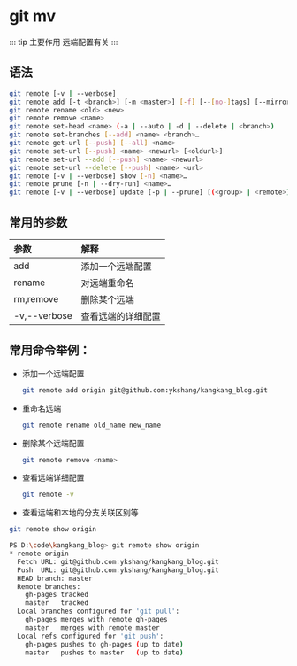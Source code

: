 # git mv

::: tip 主要作用
远端配置有关
:::

## 语法

```bash
git remote [-v | --verbose]
git remote add [-t <branch>] [-m <master>] [-f] [--[no-]tags] [--mirror=(fetch|push)] <name> <url>
git remote rename <old> <new>
git remote remove <name>
git remote set-head <name> (-a | --auto | -d | --delete | <branch>)
git remote set-branches [--add] <name> <branch>…​
git remote get-url [--push] [--all] <name>
git remote set-url [--push] <name> <newurl> [<oldurl>]
git remote set-url --add [--push] <name> <newurl>
git remote set-url --delete [--push] <name> <url>
git remote [-v | --verbose] show [-n] <name>…​
git remote prune [-n | --dry-run] <name>…​
git remote [-v | --verbose] update [-p | --prune] [(<group> | <remote>)…​]
```

## 常用的参数

| 参数           | 解释        |
|:------------ |:--------- |
| add          | 添加一个远端配置  |
| rename       | 对远端重命名    |
| rm,remove    | 删除某个远端    |
| -v,--verbose | 查看远端的详细配置 |

## 常用命令举例：

- 添加一个远端配置
  
  ```bash
  git remote add origin git@github.com:ykshang/kangkang_blog.git
  ```

- 重命名远端
  
  ```bash
  git remote rename old_name new_name
  ```

- 删除某个远端配置
  
  ```bash
  git remote remove <name>
  ```

- 查看远端详细配置
  
  ```bash
  git remote -v
  ```

- 查看远端和本地的分支关联区别等

```bash
git remote show origin
```

```bash
PS D:\code\kangkang_blog> git remote show origin
* remote origin
  Fetch URL: git@github.com:ykshang/kangkang_blog.git
  Push  URL: git@github.com:ykshang/kangkang_blog.git
  HEAD branch: master
  Remote branches:
    gh-pages tracked
    master   tracked
  Local branches configured for 'git pull':
    gh-pages merges with remote gh-pages
    master   merges with remote master
  Local refs configured for 'git push':
    gh-pages pushes to gh-pages (up to date)
    master   pushes to master   (up to date)
```
